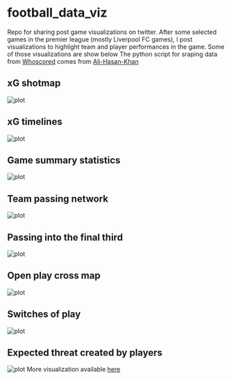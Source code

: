 # football_data_viz
Repo for sharing post game visualizations on twitter. After some selected games in the premier league (mostly Liverpool FC games), I post visualizations to highlight team and player performances in the game. Some of those visualizations are show below 
The python script for sraping data from [Whoscored](whoscored.com) comes from [Ali-Hasan-Khan](https://github.com/Ali-Hasan-Khan/Scrape-Whoscored-Event-Data)

## xG shotmap
![plot](./Charts/LFC/xg_map_cropped.png)
## xG timelines
![plot](./Charts/LFC/xg_timeline.png)
## Game summary statistics
![plot](./Charts/LFC/summary_table.png)
## Team passing network
![plot](./Charts/LFC/pass_map.png)
## Passing into the final third
![plot](./Charts/LFC/f3rd_pass_map.png)
## Open play cross map
![plot](./Charts/LFC/cross_map.png)
## Switches of play
![plot](./Charts/LFC/switch_map.png)
## Expected threat created by players
![plot](./Charts/LFC/xt_chart.png)
More visualization available [here](https://github.com/aappiah17/football_data_viz/tree/main/Charts/LFC)
